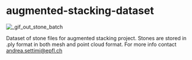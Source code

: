 # augmented-stacking-dataset

![_gif_out_stone_batch](https://user-images.githubusercontent.com/50238678/173020102-c50f7609-2276-4d5a-8ca2-f5791145dc32.gif)


Dataset of stone files for augmented stacking project.
Stones are stored in .ply format in both mesh and point cloud format.
For more info contact [andrea.settimi@epfl.ch](andrea.settimi@epfl.ch)




